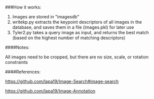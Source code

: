 ###How it works:

1.  Images are stored in "imagesdb"
2.  writekp.py extracts the keypoint descriptors of all images in the database, and saves them in a file (images.pkl) for later use
3.  Tyler2.py takes a query image as input, and returns the best match (based on the highest number of matching descriptors)

####Notes:

All images need to be cropped, but there are no size, scale, or rotation constraints

####References:

https://github.com/lapa19/Image-Search#image-search

https://github.com/lapa19/Image-Annotation